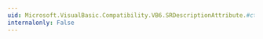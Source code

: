 ```yaml
---
uid: Microsoft.VisualBasic.Compatibility.VB6.SRDescriptionAttribute.#ctor(System.String)
internalonly: False
---
```

